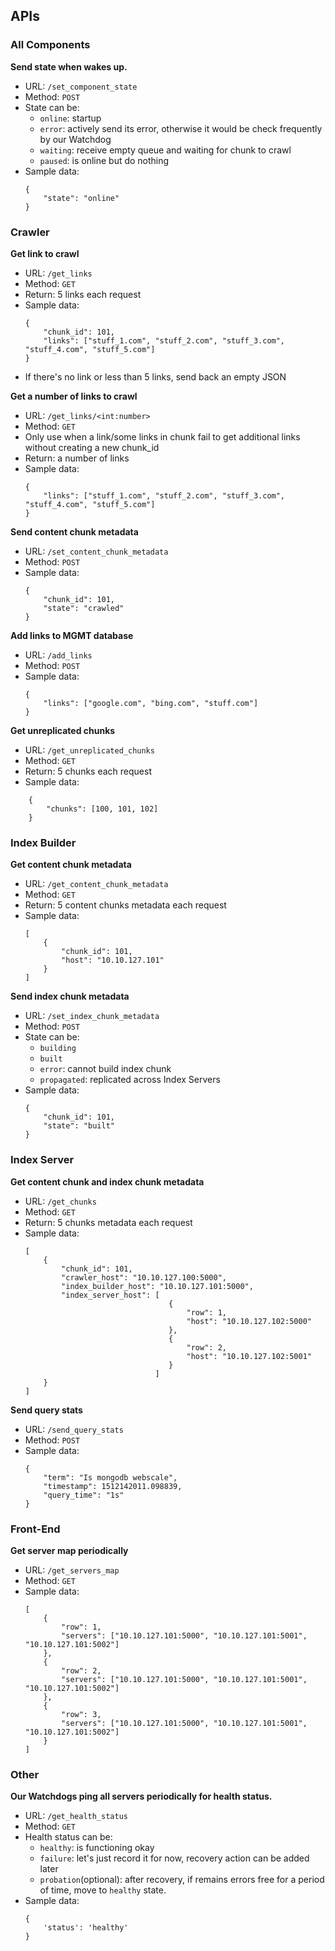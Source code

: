 ## APIs

### All Components

**Send state when wakes up.**
- URL: `/set_component_state`
- Method: `POST`
- State can be:
    - `online`: startup
    - `error`: actively send its error, otherwise it would be check frequently by our Watchdog
    - `waiting`: receive empty queue and waiting for chunk to crawl 
    - `paused`: is online but do nothing
- Sample data:
    ```
    {
        "state": "online"
    }
    ```
        
### Crawler   

**Get link to crawl**
- URL: `/get_links`
- Method: `GET`
- Return: 5 links each request
- Sample data:
    ```
    {
        "chunk_id": 101,
        "links": ["stuff_1.com", "stuff_2.com", "stuff_3.com", "stuff_4.com", "stuff_5.com"]
    }
    ```
- If there's no link or less than 5 links, send back an empty JSON

**Get a number of links to crawl**
- URL: `/get_links/<int:number>`
- Method: `GET`
- Only use when a link/some links in chunk fail to get additional links without creating a new chunk_id
- Return: a number of links
- Sample data:
    ```
    {
        "links": ["stuff_1.com", "stuff_2.com", "stuff_3.com", "stuff_4.com", "stuff_5.com"]
    }
    ```

**Send content chunk metadata**
- URL: `/set_content_chunk_metadata`
- Method: `POST`
- Sample data:
    ```
    {
        "chunk_id": 101,
        "state": "crawled"
    }
    ```
    
**Add links to MGMT database**
- URL: `/add_links`
- Method: `POST`
- Sample data:
    ```
    {
        "links": ["google.com", "bing.com", "stuff.com"]
    }
    ```

**Get unreplicated chunks**
- URL: `/get_unreplicated_chunks`
- Method: `GET`
- Return: 5 chunks each request
- Sample data:
```
    {
        "chunks": [100, 101, 102]
    }
```

### Index Builder

**Get content chunk metadata**
- URL: `/get_content_chunk_metadata`
- Method: `GET`
- Return: 5 content chunks metadata each request
- Sample data:
    ```
    [
        {
            "chunk_id": 101,
            "host": "10.10.127.101"
        }
    ]
    ```

**Send index chunk metadata**
- URL: `/set_index_chunk_metadata`
- Method: `POST`
- State can be: 
    - `building` 
    - `built` 
    - `error`: cannot build index chunk
    - `propagated`: replicated across Index Servers
- Sample data:
    ```
    {
        "chunk_id": 101,
        "state": "built"
    }
    ```
    
### Index Server

**Get content chunk and index chunk metadata**
- URL: `/get_chunks`
- Method: `GET`
- Return:  5 chunks metadata each request
- Sample data:
    ```
    [
        {
            "chunk_id": 101,
            "crawler_host": "10.10.127.100:5000",
            "index_builder_host": "10.10.127.101:5000",
            "index_server_host": [
                                    {
                                        "row": 1,
                                        "host": "10.10.127.102:5000"
                                    },
                                    {
                                        "row": 2,
                                        "host": "10.10.127.102:5001"
                                    }
                                 ]
        }
    ]
    ```

**Send query stats**
- URL: `/send_query_stats`
- Method: `POST`
- Sample data:
    ```
    {
        "term": "Is mongodb webscale",
        "timestamp": 1512142011.098839,
        "query_time": "1s"
    }
    ```
    
### Front-End

**Get server map periodically**
- URL: `/get_servers_map`
- Method: `GET`
- Sample data:
    ```
    [
        {
            "row": 1,
            "servers": ["10.10.127.101:5000", "10.10.127.101:5001", "10.10.127.101:5002"]
        },
        {
            "row": 2,
            "servers": ["10.10.127.101:5000", "10.10.127.101:5001", "10.10.127.101:5002"]
        },
        {
            "row": 3,
            "servers": ["10.10.127.101:5000", "10.10.127.101:5001", "10.10.127.101:5002"]
        }
    ]
    ```
    
### Other

**Our Watchdogs ping all servers periodically for health status.**
- URL: `/get_health_status`
- Method: `GET`
- Health status can be:
    - `healthy`: is functioning okay
    - `failure`: let's just record it for now, recovery action can be added later
    - `probation`(optional): after recovery, if remains errors free for a period of time, move to `healthy` state. 
- Sample data:
    ```
    {
        'status': 'healthy'
    }
    ```

